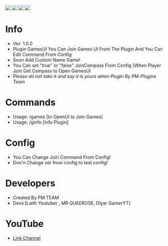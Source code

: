 [![](https://poggit.pmmp.io/shield.state/GamesUI)](https://poggit.pmmp.io/p/GamesUI)
<a href="https://poggit.pmmp.io/p/GamesUI"><img src="https://poggit.pmmp.io/shield.state/GamesUI"></a>
[![](https://poggit.pmmp.io/shield.api/GamesUI)](https://poggit.pmmp.io/p/GamesUI)
<a href="https://poggit.pmmp.io/p/GamesUI"><img src="https://poggit.pmmp.io/shield.api/GamesUI"></a>
# Info
- Ver: 1.0.0
- Plugin GamesUI You Can Join Games UI From The Plugin And You Can Edit Command From Config 
- Soon Add Custom Name Game!
- You Can set "true" or "false" JoinCompass From Config (When Player Join Get Compass to Open GamesUI
- *Please do not take it and say it is yours when Plugin By PM-Plugins Team*

# Commands
- Usage: /games [to OpenUI to Join Games]
- Usage: /ginfo [info Plugin]

# Config
- You Can Change Join Command From Config!
- Don'n Change ver from config to test config!

# Developers
- Created By PM TEAM 
- Devs [Laith Youtuber , MR QUEEROSE, Dlyar GamerYT]

# YouTube
- [Link Channel](https://www.youtube.com/channel/UCM7WWOmQmD8b_fBWQmFxl8w)
